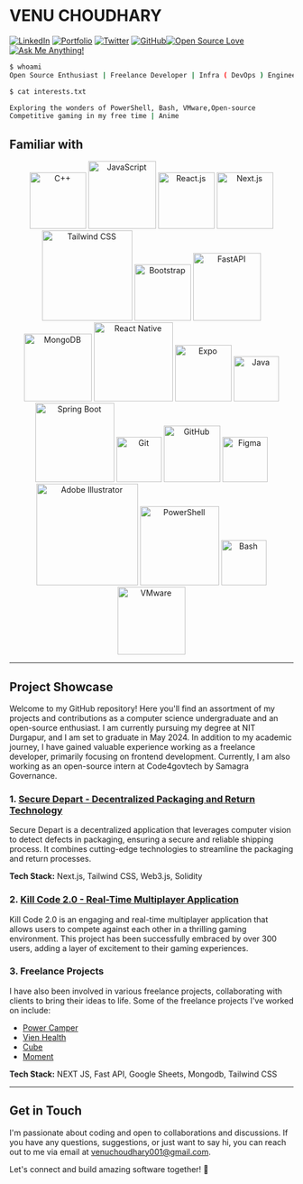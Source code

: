 # VENU CHOUDHARY

[![LinkedIn](https://img.shields.io/badge/-LinkedIn-blue?style=flat-square&logo=Linkedin&logoColor=white&link=https://www.linkedin.com/in/venu-choudhary-1284421b9/)](https://www.linkedin.com/in/venu-choudhary-1284421b9/) [![Portfolio](https://img.shields.io/badge/-Portfolio-black?style=flat-square&logo=Internet%20Explorer&logoColor=white&link=your-portfolio-url)](your-portfolio-url) [![Twitter](https://img.shields.io/badge/-Twitter-1ca0f1?style=flat-square&logo=Twitter&logoColor=white&link=your-twitter-profile-url)](https://twitter.com/venuchoudhary6) [![GitHub](https://img.shields.io/badge/-GitHub-181717?style=flat-square&logo=github&logoColor=white&link=your-github-profile-url)](https://github.com/VenuChoudhary001)[![Open Source Love](https://img.shields.io/badge/Open%20Source-%E2%9D%A4-green?style=flat-square)](https://your-github-profile-url/#open-source) [![Ask Me Anything!](https://img.shields.io/badge/Ask%20me-anything-1abc9c.svg?style=flat-square)](https://github.com/VenuChoudhary/issues)

```bash
$ whoami
Open Source Enthusiast | Freelance Developer | Infra ( DevOps ) Engineer 

$ cat interests.txt

Exploring the wonders of PowerShell, Bash, VMware,Open-source
Competitive gaming in my free time | Anime

```



## Familiar with

<p align="center">
  <img src="https://img.shields.io/badge/-C++-00599C?style=flat-square&logo=cplusplus&logoColor=white" alt="C++" width="100" />
  <img src="https://img.shields.io/badge/-JavaScript-F7DF1E?style=flat-square&logo=javascript&logoColor=black" alt="JavaScript" width="120" />
  <img src="https://img.shields.io/badge/-React.js-61DAFB?style=flat-square&logo=react&logoColor=black" alt="React.js" width="100" />
  <img src="https://img.shields.io/badge/-Next.js-000000?style=flat-square&logo=next.js&logoColor=white" alt="Next.js" width="100" />
  <img src="https://img.shields.io/badge/-Tailwind%20CSS-38B2AC?style=flat-square&logo=tailwind-css&logoColor=white" alt="Tailwind CSS" width="160" />
  <img src="https://img.shields.io/badge/-Bootstrap-7952B3?style=flat-square&logo=bootstrap&logoColor=white" alt="Bootstrap" width="100" />
  <img src="https://img.shields.io/badge/-FastAPI-009688?style=flat-square&logo=fastapi&logoColor=white" alt="FastAPI" width="120" />
  <img src="https://img.shields.io/badge/-MongoDB-47A248?style=flat-square&logo=mongodb&logoColor=white" alt="MongoDB" width="120" />
  <img src="https://img.shields.io/badge/-React%20Native-61DAFB?style=flat-square&logo=react&logoColor=black" alt="React Native" width="140" />
  <img src="https://img.shields.io/badge/-Expo-000020?style=flat-square&logo=expo&logoColor=white" alt="Expo" width="100" />
  <img src="https://img.shields.io/badge/-Java-007396?style=flat-square&logo=java&logoColor=white" alt="Java" width="80" />
  <img src="https://img.shields.io/badge/-Spring%20Boot-6DB33F?style=flat-square&logo=spring-boot&logoColor=white" alt="Spring Boot" width="140" />
  <img src="https://img.shields.io/badge/-Git-F05032?style=flat-square&logo=git&logoColor=white" alt="Git" width="80" />
  <img src="https://img.shields.io/badge/-GitHub-181717?style=flat-square&logo=github&logoColor=white" alt="GitHub" width="100" />
  <img src="https://img.shields.io/badge/-Figma-F24E1E?style=flat-square&logo=figma&logoColor=white" alt="Figma" width="80" />
  <img src="https://img.shields.io/badge/-Adobe%20Illustrator-FF9A00?style=flat-square&logo=adobe-illustrator&logoColor=black" alt="Adobe Illustrator" width="180" />
  <img src="https://img.shields.io/badge/-PowerShell-5391FE?style=flat-square&logo=powershell&logoColor=white" alt="PowerShell" width="140" />
  <img src="https://img.shields.io/badge/-Bash-4EAA25?style=flat-square&logo=gnu-bash&logoColor=white" alt="Bash" width="80" />
  <img src="https://img.shields.io/badge/-VMware-607078?style=flat-square&logo=vmware&logoColor=white" alt="VMware" width="120" />
</p>

---

## Project Showcase

Welcome to my GitHub repository! Here you'll find an assortment of my projects and contributions as a computer science undergraduate and an open-source enthusiast. I am currently pursuing my degree at NIT Durgapur, and I am set to graduate in May 2024. In addition to my academic journey, I have gained valuable experience working as a freelance developer, primarily focusing on frontend development. Currently, I am also working as an open-source intern at Code4govtech by Samagra Governance.

### 1. [Secure Depart - Decentralized Packaging and Return Technology](https://github.com/deucaleon18/Secure-DePaRT)

Secure Depart is a decentralized application that leverages computer vision to detect defects in packaging, ensuring a secure and reliable shipping process. It combines cutting-edge technologies to streamline the packaging and return processes.

**Tech Stack:** Next.js, Tailwind CSS, Web3.js, Solidity

### 2. [Kill Code 2.0 - Real-Time Multiplayer Application](https://github.com/VenuChoudhary001/kill_code)

Kill Code 2.0 is an engaging and real-time multiplayer application that allows users to compete against each other in a thrilling gaming environment. This project has been successfully embraced by over 300 users, adding a layer of excitement to their gaming experiences.

### 3. Freelance Projects

I have also been involved in various freelance projects, collaborating with clients to bring their ideas to life. Some of the freelance projects I've worked on include:

- [Power Camper](https://github.com/VenuChoudhary001/Camper)
- [Vien Health](https://github.com/VenuChoudhary001/vien_health)
- [Cube](https://github.com/VenuChoudhary001/Cube)
- [Moment](https://github.com/VenuChoudhary001/Moment)

**Tech Stack:** NEXT JS, Fast API, Google Sheets, Mongodb, Tailwind CSS

---

## Get in Touch

I'm passionate about coding and open to collaborations and discussions. If you have any questions, suggestions, or just want to say hi, you can reach out to me via email at venuchoudhary001@gmail.com.

Let's connect and build amazing software together! 🚀

